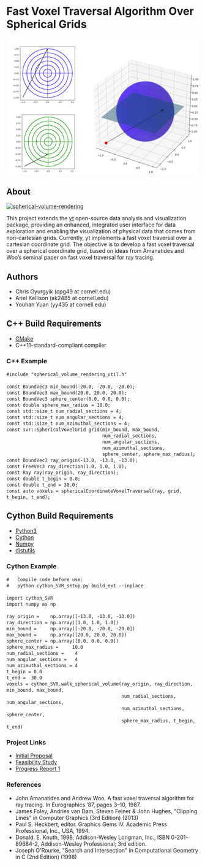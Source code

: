 # Fast Voxel Traversal Algorithm Over Spherical Grids
![Example ray tracing in spherical coordinates](images/polar_view_next_to_spherical_image.png)

## About
[![spherical-volume-rendering](https://circleci.com/gh/spherical-volume-rendering/svr-algorithm.svg?style=shield)](https://app.circleci.com/pipelines/github/spherical-volume-rendering/svr-algorithm)

This project extends the [yt](https://yt-project.org/) open-source data analysis and visualization package, providing an enhanced, integrated user interface for data exploration and enabling the visualization of physical data that comes from non-cartesian grids. Currently, yt implements a fast voxel traversal over a cartesian coordinate grid. The objective is to develop a fast voxel traversal over a spherical coordinate grid, based on ideas from Amanatides and Woo’s seminal paper on fast voxel traversal for ray tracing.

## Authors
- Chris Gyurgyik (cpg49 at cornell.edu)
- Ariel Kellison (ak2485 at cornell.edu)
- Youhan Yuan (yy435 at cornell.edu)

## C++ Build Requirements
- [CMake](https://cmake.org/)
- C++11-standard-compliant compiler

### C++ Example
```
#include "spherical_volume_rendering_util.h"

const BoundVec3 min_bound(-20.0, -20.0, -20.0);
const BoundVec3 max_bound(20.0, 20.0, 20.0);
const BoundVec3 sphere_center(0.0, 0.0, 0.0);
const double sphere_max_radius = 10.0;
const std::size_t num_radial_sections = 4;
const std::size_t num_angular_sections = 4;
const std::size_t num_azimuthal_sections = 4;
const svr::SphericalVoxelGrid grid(min_bound, max_bound, 
                                   num_radial_sections, 
                                   num_angular_sections,
                                   num_azimuthal_sections, 
                                   sphere_center, sphere_max_radius);
const BoundVec3 ray_origin(-13.0, -13.0, -13.0);
const FreeVec3 ray_direction(1.0, 1.0, 1.0);
const Ray ray(ray_origin, ray_direction);
const double t_begin = 0.0;
const double t_end = 30.0;
const auto voxels = sphericalCoordinateVoxelTraversal(ray, grid, t_begin, t_end);
```

## Cython Build Requirements
- [Python3](https://www.python.org/)
- [Cython](https://cython.org/)
- [Numpy](https://numpy.org/)
- [distutils](https://docs.python.org/3/library/distutils.html)

### Cython Example
```
#   Compile code before use:
#   python cython_SVR_setup.py build_ext --inplace

import cython_SVR
import numpy as np

ray_origin =    np.array([-13.0, -13.0, -13.0])
ray_direction = np.array([1.0, 1.0, 1.0])
min_bound =     np.array([-20.0, -20.0, -20.0])
max_bound =     np.array([20.0, 20.0, 20.0])
sphere_center = np.array([0.0, 0.0, 0.0])
sphere_max_radius =     10.0
num_radial_sections =    4
num_angular_sections =   4
num_azimuthal_sections = 4
t_begin = 0.0
t_end =  30.0
voxels = cython_SVR.walk_spherical_volume(ray_origin, ray_direction, min_bound, max_bound, 
                                          num_radial_sections, num_angular_sections, 
                                          num_azimuthal_sections, sphere_center,
                                          sphere_max_radius, t_begin, t_end)
```

### Project Links
- [Initial Proposal](https://hackmd.io/VRyhXnAFQyaCytWCdKe_1Q)
- [Feasibility Study](https://docs.google.com/document/d/1MbGmy5cSSesI0oUCWHxpiwcHEw6kqd79AV1XZW-rEZo/edit)
- [Progress Report 1](https://docs.google.com/document/d/1ixD7XNu39kwwXhvQooMNb79x18-GsyMPLodzvwC3X-E/edit?ts=5e5d6f45#)

### References
- John Amanatides and Andrew Woo. A fast voxel traversal algorithm for ray tracing. In Eurographics ’87, pages 3–10, 1987.
- James Foley, Andries van Dam, Steven Feiner & John Hughes, "Clipping Lines" in Computer Graphics (3rd Edition) (2013)
- Paul S. Heckbert, editor. Graphics Gems IV.  Academic Press Professional, Inc., USA, 1994.
- Donald. E. Knuth, 1998, Addison-Wesley Longman, Inc., ISBN 0-201-89684-2, Addison-Wesley Professional; 3rd edition.
- Joseph O'Rourke, "Search and  Intersection" in Computational Geometry in C (2nd Edition) (1998)
